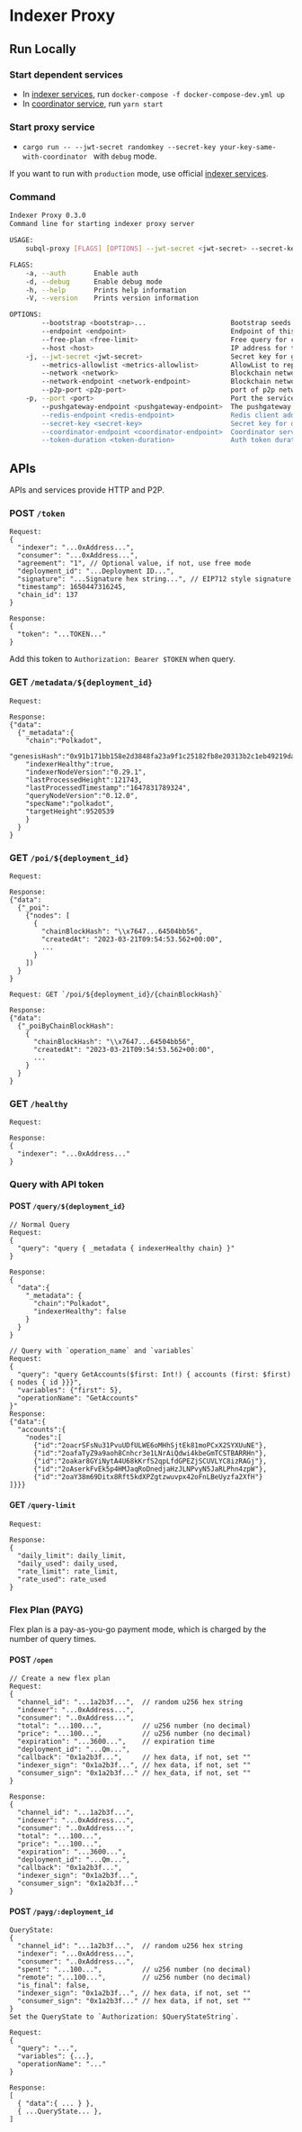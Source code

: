 # Indexer Proxy

## Run Locally

### Start dependent services

- In [indexer services](https://github.com/subquery/indexer-services), run `docker-compose -f docker-compose-dev.yml up`
- In [coordinator service](https://github.com/subquery/indexer-coordinator), run `yarn start`

### Start proxy service

- `cargo run -- --jwt-secret randomkey --secret-key your-key-same-with-coordinator ` with `debug` mode.

If you want to run with `production` mode, use official [indexer services](https://github.com/subquery/indexer-services).

### Command

```sh
Indexer Proxy 0.3.0
Command line for starting indexer proxy server

USAGE:
    subql-proxy [FLAGS] [OPTIONS] --jwt-secret <jwt-secret> --secret-key <secret-key>

FLAGS:
    -a, --auth       Enable auth
    -d, --debug      Enable debug mode
    -h, --help       Prints help information
    -V, --version    Prints version information

OPTIONS:
        --bootstrap <bootstrap>...                     Bootstrap seeds for p2p network with MultiAddr style
        --endpoint <endpoint>                          Endpoint of this service [default: http://127.0.0.1:80]
        --free-plan <free-limit>                       Free query for consumer limit everyday [default: 60]
        --host <host>                                  IP address for the server [default: 127.0.0.1]
    -j, --jwt-secret <jwt-secret>                      Secret key for generate auth token
        --metrics-allowlist <metrics-allowlist>        AllowList to report metrics [default: ]
        --network <network>                            Blockchain network type [default: ]
        --network-endpoint <network-endpoint>          Blockchain network endpoint [default: ]
        --p2p-port <p2p-port>                          port of p2p network
    -p, --port <port>                                  Port the service will listen on [default: 80]
        --pushgateway-endpoint <pushgateway-endpoint>  The pushgateway endpoint to report indexer's query status
        --redis-endpoint <redis-endpoint>              Redis client address [default: redis://127.0.0.1/]
        --secret-key <secret-key>                      Secret key for decrypt key
        --coordinator-endpoint <coordinator-endpoint>  Coordinator service endpoint [default: http://127.0.0.1:8000]
        --token-duration <token-duration>              Auth token duration hours [default: 12]
```

## APIs
APIs and services provide HTTP and P2P.

### POST `/token`

```
Request:
{
  "indexer": "...0xAddress...",
  "consumer": "...0xAddress...",
  "agreement": "1", // Optional value, if not, use free mode
  "deployment_id": "...Deployment ID...",
  "signature": "...Signature hex string...", // EIP712 style signature
  "timestamp": 1650447316245,
  "chain_id": 137
}

Response:
{
  "token": "...TOKEN..."
}

```

Add this token to `Authorization: Bearer $TOKEN` when query.

### GET `/metadata/${deployment_id}`

```
Request:

Response:
{"data":
  {"_metadata":{
    "chain":"Polkadot",
    "genesisHash":"0x91b171bb158e2d3848fa23a9f1c25182fb8e20313b2c1eb49219da7a70ce90c3",
    "indexerHealthy":true,
    "indexerNodeVersion":"0.29.1",
    "lastProcessedHeight":121743,
    "lastProcessedTimestamp":"1647831789324",
    "queryNodeVersion":"0.12.0",
    "specName":"polkadot",
    "targetHeight":9520539
    }
  }
}
```

### GET `/poi/${deployment_id}`

```
Request:

Response:
{"data":
  {"_poi":
    {"nodes": [
      {
        "chainBlockHash": "\\x7647...64504bb56",
        "createdAt": "2023-03-21T09:54:53.562+00:00",
        ...
      }
    ])
  }
}

Request: GET `/poi/${deployment_id}/{chainBlockHash}`

Response:
{"data":
  {"_poiByChainBlockHash":
    {
      "chainBlockHash": "\\x7647...64504bb56",
      "createdAt": "2023-03-21T09:54:53.562+00:00",
      ...
    }
  }
}
```

### GET `/healthy`

```
Request:

Response:
{
  "indexer": "...0xAddress..."
}
```

### Query with API token

#### POST `/query/${deployment_id}`

```
// Normal Query
Request:
{
  "query": "query { _metadata { indexerHealthy chain} }"
}

Response:
{
  "data":{
    "_metadata": {
      "chain":"Polkadot",
      "indexerHealthy": false
    }
  }
}

// Query with `operation_name` and `variables`
Request:
{
  "query": "query GetAccounts($first: Int!) { accounts (first: $first) { nodes { id }}}",
  "variables": {"first": 5},
  "operationName": "GetAccounts"
}"
Response:
{"data":{
  "accounts":{
    "nodes":[
      {"id":"2oacrSFsNu31PvuUDfULWE6oMHhSjtEk81moPCxX2SYXUuNE"},
      {"id":"2oafaTyZ9a9aoh8Cnhcr3e1LNrAiQdwi4kbeGmTCSTBARRHn"},
      {"id":"2oakar8GYiNytA4U68kKrfS2qpLfdGPEZjSCUVLYC8izRAGj"},
      {"id":"2oAserkFvEk5p4HMJaqRoDnedjaHzJLNPvyN5JaRLPhn4zpW"},
      {"id":"2oaY38m69Ditx8Rft5kdXPZgtzwuvpx42oFnLBeUyzfa2XfH"}
]}}}
```

#### GET `/query-limit`

```
Request:

Response:
{
  "daily_limit": daily_limit,
  "daily_used": daily_used,
  "rate_limit": rate_limit,
  "rate_used": rate_used
}
```

### Flex Plan (PAYG)
Flex plan is a pay-as-you-go payment mode, which is charged by the number of query times.

#### POST `/open`

```
// Create a new flex plan
Request:
{
  "channel_id": "...1a2b3f...",  // random u256 hex string
  "indexer": "...0xAddress...",
  "consumer": "..0xAddress...",
  "total": "...100...",          // u256 number (no decimal)
  "price": "...100...",          // u256 number (no decimal)
  "expiration": "...3600...",    // expiration time
  "deployment_id": "...Qm...",
  "callback": "0x1a2b3f...",     // hex data, if not, set ""
  "indexer_sign": "0x1a2b3f...", // hex data, if not, set ""
  "consumer_sign": "0x1a2b3f..." // hex_data, if not, set ""
}

Response:
{
  "channel_id": "...1a2b3f...",
  "indexer": "...0xAddress...",
  "consumer": "..0xAddress...",
  "total": "...100...",
  "price": "...100...",
  "expiration": "...3600...",
  "deployment_id": "...Qm...",
  "callback": "0x1a2b3f...",
  "indexer_sign": "0x1a2b3f...",
  "consumer_sign": "0x1a2b3f..."
}
```

#### POST `/payg/:deployment_id`
```
QueryState:
{
  "channel_id": "...1a2b3f...",  // random u256 hex string
  "indexer": "...0xAddress...",
  "consumer": "..0xAddress...",
  "spent": "...100...",          // u256 number (no decimal)
  "remote": "...100...",         // u256 number (no decimal)
  "is_final": false,
  "indexer_sign": "0x1a2b3f...", // hex data, if not, set ""
  "consumer_sign": "0x1a2b3f..." // hex data, if not, set ""
}
Set the QueryState to `Authorization: $QueryStateString`.

Request:
{
  "query": "...",
  "variables": {...},
  "operationName": "..."
}

Response:
[
  { "data":{ ... } },
  { ...QueryState... },
]

```
